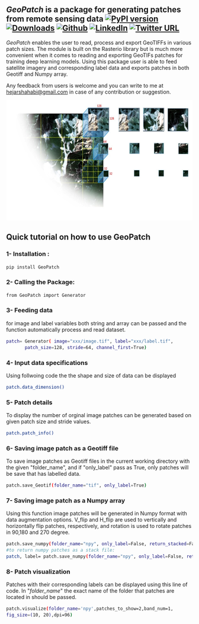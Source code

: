 ## *GeoPatch* is a package for generating patches from remote sensing data [![PyPI version](https://img.shields.io/badge/PyPi%20Package-1.0.5-green)](https://pypi.org/project/GeoPatch/) [![Downloads](https://static.pepy.tech/personalized-badge/geopatch?period=month&units=international_system&left_color=gray&right_color=orange&left_text=Downloads)](https://pepy.tech/project/geopatch) [![Github](https://img.shields.io/badge/Github-GeoPatch-blueviolet)](https://github.com/Hejarshahabi/GeoPatch) [![LinkedIn](https://img.shields.io/badge/LinkedIn-Hejar%20Shahabi-blue)](https://www.linkedin.com/in/hejarshahabi/) [![Twitter URL](https://img.shields.io/twitter/url?color=blue&label=Hejar%20Shahabi&style=social&url=https%3A%2F%2Ftwitter.com%2Fhejarshahabi)](https://twitter.com/hejarshahabi) 


*GeoPatch* enables the user to read, process and export GeoTIFFs in various patch sizes. The module is built on the Rasterio library but is much more convenient when it comes to reading and exporting GeoTIFs patches for training deep learning models.
Using this package user is able to feed satellite imagery and corresponding label data and exports patches in both Geotiff and Numpy array.

Any feedback from users is welcome and you can write to me at hejarshahabi@gmail.com in case of any contribution or suggestion.

<img src="https://github.com/Hejarshahabi/GeoPatch/blob/main/Patch_logo.jpg?raw=true?raw=true" width="880" height="325">

## Quick tutorial on how to use GeoPatch 

### 1- Installation :
```bash
pip install GeoPatch
```
### 2- Calling the Package:
```bash
from GeoPatch import Generator
```
### 3- Feeding data
for image and label variables both string and array 
can be passed and the function automatically process and read dataset.
```bash
patch= Generator( image="xxx/image.tif", label="xxx/label.tif",
       patch_size=128, stride=64, channel_first=True)
```
 ### 4- Input data specifications 
Using follwoing code the the shape and size of data can be displayed
```bash
patch.data_dimension()
```
 ### 5- Patch details
To display the number of orginal image patches can be generated based on given patch size and stride values.
```bash
patch.patch_info()
```
### 6- Saving image patch as a Geotiff file 
To save image patches as Geotiff files in the current working directory with the given "folder_name", and if "only_label" pass as True, only patches will be save that has labelled data. 
```bash
patch.save_Geotif(folder_name="tif", only_label=True)
```
### 7- Saving image patch as a Numpy array
Using this function image patches will be generated in Numpy format with data augmentation options.  V_flip and H_flip are used to vertically and horizontally flip patches, respectively, and rotation is used to rotate patches in 90,180 and 270 degree. 
```bash
patch.save_numpy(folder_name="npy", only_label=False, return_stacked=False, save_stack=False, V_flip=True, H_flip=True, Rotation=True)
#to return numpy patches as a stack file:
patch, label= patch.save_numpy(folder_name="npy", only_label=False, return_stacked=True, save_stack=False, V_flip=True, H_flip=True, Rotation=True)
```
### 8- Patch visualization  
Patches with their corresponding labels can be displayed using this line of code.
In "*folder_name*" the exact name of the folder that patches are located in should be passed. 
```bash
patch.visualize(folder_name='npy',patches_to_show=2,band_num=1,
fig_size=(10, 20),dpi=96)
```
